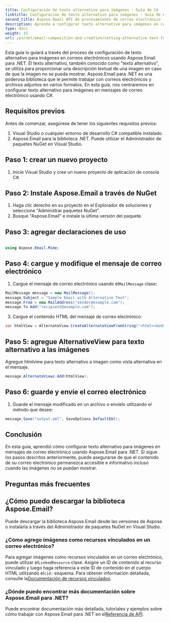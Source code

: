 ```yaml
---
title: Configuración de texto alternativo para imágenes - Guía de C#
linktitle: Configuración de texto alternativo para imágenes - Guía de C#
second_title: Aspose.Email API de procesamiento de correo electrónico .NET
description: Aprenda a configurar texto alternativo para imágenes en correos electrónicos usando Aspose.Email para .NET. Garantice la accesibilidad con texto alternativo claro. Documentación y código incluidos.
type: docs
weight: 15
url: /es/net/email-composition-and-creation/setting-alternative-text-for-images-csharp-guide/
---
```


Esta guía lo guiará a través del proceso de configuración de texto alternativo para imágenes en correos electrónicos usando Aspose.Email para .NET. El texto alternativo, también conocido como "texto alternativo", se utiliza para proporcionar una descripción textual de una imagen en caso de que la imagen no se pueda mostrar. Aspose.Email para .NET es una poderosa biblioteca que le permite trabajar con correos electrónicos y archivos adjuntos en varios formatos. En esta guía, nos centraremos en configurar texto alternativo para imágenes en mensajes de correo electrónico usando C#.

## Requisitos previos

Antes de comenzar, asegúrese de tener los siguientes requisitos previos:

1. Visual Studio o cualquier entorno de desarrollo C# compatible instalado.
2. Aspose.Email para la biblioteca .NET. Puede utilizar el Administrador de paquetes NuGet en Visual Studio.

## Paso 1: crear un nuevo proyecto

1. Inicie Visual Studio y cree un nuevo proyecto de aplicación de consola C#.

## Paso 2: Instale Aspose.Email a través de NuGet

1. Haga clic derecho en su proyecto en el Explorador de soluciones y seleccione "Administrar paquetes NuGet".
2. Busque "Aspose.Email" e instale la última versión del paquete.

## Paso 3: agregar declaraciones de uso

```csharp

using Aspose.Email.Mime;
```

## Paso 4: cargue y modifique el mensaje de correo electrónico

1.  Cargue el mensaje de correo electrónico usando el`MailMessage` clase:

```csharp
MailMessage message = new MailMessage();
message.Subject = "Sample Email with Alternative Text";
message.From = new MailAddress("sender@example.com");
message.To.Add("recipient@example.com");
```

3. Cargue el contenido HTML del mensaje de correo electrónico:

```csharp
var htmlView = AlternateView.CreateAlternateViewFromString("<html><body><img src='cid:logo.jpg' alt='Company Logo'></body></html>", null, "text/html");
```

## Paso 5: agregue AlternativeView para texto alternativo a las imágenes

Agregue htmlview para texto alternativo a imagen como vista alternativa en el mensaje. 
```csharp
message.AlternateViews.Add(htmlView);
```

## Paso 6: guarde y envíe el correo electrónico

1. Guarde el mensaje modificado en un archivo o envíelo utilizando el método que desee:

```csharp
message.Save("output.eml", SaveOptions.DefaultEml);
```

## Conclusión

En esta guía, aprendió cómo configurar texto alternativo para imágenes en mensajes de correo electrónico usando Aspose.Email para .NET. Si sigue los pasos descritos anteriormente, puede asegurarse de que el contenido de su correo electrónico permanezca accesible e informativo incluso cuando las imágenes no se puedan mostrar.

## Preguntas más frecuentes

## ¿Cómo puedo descargar la biblioteca Aspose.Email?

Puede descargar la biblioteca Aspose.Email desde las versiones de Aspose o instalarla a través del Administrador de paquetes NuGet en Visual Studio.

### ¿Cómo agrego imágenes como recursos vinculados en un correo electrónico?

Para agregar imágenes como recursos vinculados en un correo electrónico, puede utilizar el`LinkedResource` clase. Asigne un ID de contenido al recurso vinculado y luego haga referencia a este ID de contenido en el cuerpo HTML utilizando el`cid:` esquema. Para obtener información detallada, consulte la[Documentación de recursos vinculados](https://reference.aspose.com/email/net/aspose.email/linkedresource/).
### ¿Dónde puedo encontrar más documentación sobre Aspose.Email para .NET?

 Puede encontrar documentación más detallada, tutoriales y ejemplos sobre cómo trabajar con Aspose.Email para .NET en el[Referencia de API](https://reference.aspose.com/email/net/).